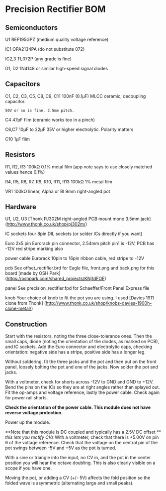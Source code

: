 ﻿# Precision Rectifier BOM

## Semiconductors

U1 	REF195GPZ (medium quality voltage reference)

IC1	OPA2134PA (do not substitute 072)

IC2,3	TL072P (any grade is fine)

D1, D2	1N4148 or similar high-speed signal diodes

## Capacitors

C1, C2, C3, C5, C8, C9, C11
	100nF (0.1μF) MLCC ceramic, decoupling capacitor. 

	50V or so is fine. 2.5mm pitch.

C4	47pF film (ceramic works too in a pinch)

C6,C7	10μF to 22μF 35V or higher electrolytic. 
	Polarity matters

C10	1μF film

## Resistors

R1, R2, R3
	100kΩ 0.1% metal film (app note says to use closely 
	matched values hence 0.1%)

R4, R5, R6, R7, R9, R10, R11, R13
	100kΩ 1% metal film

VR1	100kΩ linear, Alpha or BI 9mm right-angled pot

## Hardware

U1, U2, U3
	[Thonk PJ302M right-angled PCB mount mono 3.5mm jack] (http://www.thonk.co.uk/shop/pj302m/)

IC sockets
	four 8pin DIL sockets (or solder ICs directly if you want)

Euro
	2x5 pin Eurorack pin connector, 2.54mm pitch
	pin1 is -12V, PCB has -12V red stripe marking also

power cable
	Eurorack 10pin to 16pin ribbon cable, red stripe to -12V

pcb	See offset_rectifier.brd for Eagle file, 
	front.png and back.png for this board [made by OSH Park] (https://oshpark.com/shared_projects/KNj1dFOE)

panel	See precision_rectifier.fpd for Schaeffer/Front Panel Express file

knob	Your choice of knob to fit the pot you are using.
	I used [Davies 1911 clone from Thonk] (http://www.thonk.co.uk/shop/knobs-davies-1900h-clone-metal/)

## Construction

Start with the resistors, noting the three close-tolerance ones. Then the small caps, 
diode (noting the orientation of the diodes, as marked on PCB),
and IC sockets. Add the Euro connector and electrolytic caps, checking orientation:
negative side has a stripe, positive side has a longer leg. 

Without soldering, fit the three jacks and the pot and then put on the front panel, loosely 
bolting the pot and one of the jacks. Now solder the pot and jacks.

With a voltmeter, check for shorts across -12V to GND and GND to +12V.
Bend the pins on the ICs so they are at right angles rather than splayed out.
Fit the op-amps and voltage reference, lastly the power cable.
Check again for power rail shorts.

**Check the orientation of the power cable. This module does not have 
reverse voltage protection.**

Power up the module. 

**Note that this module is DC coupled and typically has a 2.5V DC offset
** *this lets you rectify CVs*
With a voltmeter, check that there is +5.00V on pin 6 of the voltage reference.
Check that the voltage on the central pin of the pot swings between -5V and +5V 
as the pot is turned.

With a sine or triangle into the input, no CV in, and the pot 
in the center position you will hear the octave doubling. This is also clearly 
visible on a scope if you have one.

Moving the pot, or adding a CV (+/- 5V) affects the fold position so the 
folded wave is asymmetric (alternating large and small peaks).